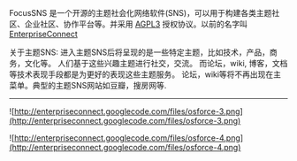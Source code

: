 FocusSNS 是一个开源的主题社会化网络软件(SNS)，可以用于构建各类主题社区、企业社区、协作平台等。并采用 [AGPL3](http://www.opensource.org/licenses/agpl-v3) 授权协议。以前的名字叫[EnterpriseConnect](http://code.google.com/p/enterpriseconnect)


关于主题SNS: 进入主题SNS后将呈现的是一些特定主题，比如技术，产品，商务，文化等。 人们基于这些兴趣主题进行社交，交流。  而论坛，wiki, 博客，文档等技术表现手段都是为更好的表现这些主题服务。 论坛，wiki等将不再出现在主菜单。典型的主题SNS网站如豆瓣，搜房网等.



---


![http://enterpriseconnect.googlecode.com/files/osforce-3.png](http://enterpriseconnect.googlecode.com/files/osforce-3.png)

![http://enterpriseconnect.googlecode.com/files/osforce-4.png](http://enterpriseconnect.googlecode.com/files/osforce-4.png)